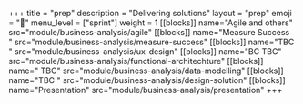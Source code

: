 +++
title = "prep"
description = "Delivering solutions"
layout = "prep"
emoji = "📅"
menu_level = ["sprint"]
weight = 1
[[blocks]]
name="Agile and others"
src="module/business-analysis/agile"
[[blocks]]
name="Measure Success "
src="module/business-analysis/measure-success"
[[blocks]]
name="TBC "
src="module/business-analysis/ux-design"
[[blocks]]
name="BC TBC"
src="module/business-analysis/functional-architechture"
[[blocks]]
name=" TBC"
src="module/business-analysis/data-modelling"
[[blocks]]
name="TBC "
src="module/business-analysis/design-solution"
[[blocks]]
name="Presentation"
src="module/business-analysis/presentation"
+++